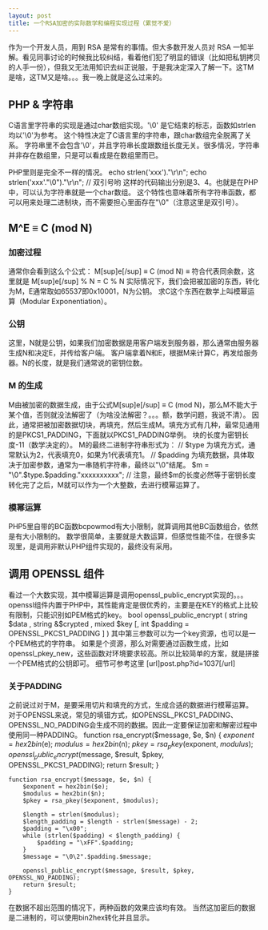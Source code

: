 ```yaml
---
layout: post
title: 一个RSA加密的实际数学和编程实现过程（累觉不爱）
---
```


作为一个开发人员，用到 RSA 是常有的事情。但大多数开发人员对 RSA 一知半解。看见同事讨论的时候我比较纠结，看着他们犯了明显的错误（比如把私钥拷贝的人手一份），但我又无法用知识去纠正说服，于是我决定深入了解一下。这TM是啥，这TM又是啥。。。我一晚上就是这么过来的。


PHP & 字符串
----
C语言里字符串的实现是通过char数组实现。'\0' 是它结束的标志，函数如strlen均以'\0'为参考。
这个特性决定了C语言里的字符串，跟char数组完全脱离了关系。
字符串里不会包含'\0'，并且字符串长度跟数组长度无关。很多情况，字符串并非存在数组里，只是可以看成是在数组里而已。

PHP里则是完全不一样的情况。
	echo strlen('xxx')."\r\n";
	echo strlen('xxx'."\0")."\r\n"; // 双引号哟
这样的代码输出分别是3、4。也就是在PHP中，可以认为字符串就是一个char数组。
这个特性也意味着所有字符串函数，都可以用来处理二进制块，而不需要担心里面存在"\0"（注意这里是双引号）。

M^E ≡ C (mod N)
----
### 加密过程
通常你会看到这么个公式： M[sup]e[/sup] ≡ C (mod N)
≡ 符合代表同余数，这里就是  M[sup]e[/sup] % N = C % N
实际情况下，我们会把被加密的东西，转化为M，E通常取如65537即0x10001，N为公钥。
求C这个东西在数学上叫模幂运算（Modular Exponentiation）。
### 公钥
这里，N就是公钥，如果我们加密数据是用客户端发到服务器，那么通常由服务器生成N和决定E，并传给客户端。
客户端拿着N和E，根据M来计算C，再发给服务器。N的长度，就是我们通常说的密钥位数。
### M 的生成
M由被加密的数据生成，由于公式M[sup]e[/sup] ≡ C (mod N)，那么M不能大于某个值，否则就没法解密了（为啥没法解密？。。。额，数学问题，我说不清）。
因此，通常把被加密数据切块，再填充，然后生成M。填充方式有几种，最常见通用的是PKCS1_PADDING，下面就以PKCS1_PADDING举例。
块的长度为密钥长度-11（数学决定的）。
M的最终二进制字符串形式为：
	// $type 为填充方式，通常默认为2，代表填充0，如果为1代表填充1。
	// $padding 为填充数据，具体取决于加密参数，通常为一串随机字符串，最终以"\0"结尾。
	$m = "\0".$type.$padding."xxxxxxxxxx";
	// 注意，最终$m的长度必然等于密钥长度
转化完了之后，M就可以作为一个大整数，去进行模幂运算了。
### 模幂运算
PHP5里自带的BC函数bcpowmod有大小限制，就算调用其他BC函数组合，依然是有大小限制的。
数学很简单，主要就是大数运算，但感觉性能不佳，在很多实现里，是调用非默认PHP组件实现的，最终没有采用。

调用 OPENSSL 组件
----
看过一个大数实现，其中模幂运算是调用openssl_public_encrypt实现的。。。openssl组件内置于PHP中，其性能肯定是很优秀的，主要是在KEY的格式上比较有限制，只能识别如PEM格式的key。
	bool openssl_public_encrypt ( string $data , string &$crypted , mixed $key [, int $padding = OPENSSL_PKCS1_PADDING ] )
其中第三参数可以为一个key资源，也可以是一个PEM格式的字符串。
如果是个资源，那么对需要通过函数生成，比如openssl_pkey_new，这些函数对环境要求较高。所以比较简单的方案，就是拼接一个PEM格式的公钥即可。
细节可参考这里 [url]post.php?id=1037[/url]
### 关于PADDING
之前说过对于M，是要采用切片和填充的方式，生成合适的数据进行模幂运算。
对于OPENSSL来说，常见的填错方式，如OPENSSL_PKCS1_PADDING、OPENSSL_NO_PADDING会生成不同的数据。因此一定要保证加密和解密过程中使用同一种PADDING。
	function rsa_encrypt($message, $e, $n) {
		$exponent = hex2bin($e);
		$modulus = hex2bin($n);
		$pkey = rsa_pkey($exponent, $modulus);
		openssl_public_encrypt($message, $result, $pkey, OPENSSL_PKCS1_PADDING);
		return $result;
	}
	
	function rsa_encrypt($message, $e, $n) {
		$exponent = hex2bin($e);
		$modulus = hex2bin($n);
		$pkey = rsa_pkey($exponent, $modulus);
		
		$length = strlen($modulus);
		$length_padding = $length - strlen($message) - 2;
		$padding = "\x00";
	    while (strlen($padding) < $length_padding) {
	        $padding = "\xFF".$padding;
	    }
		$message = "\0\2".$padding.$message;
		
		openssl_public_encrypt($message, $result, $pkey, OPENSSL_NO_PADDING);
		return $result;
	}
在数据不超出范围的情况下，两种函数的效果应该均有效。
当然这加密后的数据是二进制的，可以使用bin2hex转化并且显示。